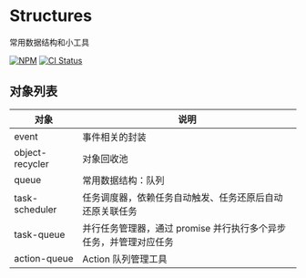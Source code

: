# Structures

常用数据结构和小工具

[![NPM](https://img.shields.io/npm/v/@itharbors/structures)](https://www.npmjs.com/package/@itharbors/structures)
[![CI Status](https://github.com/itharbors/structures/actions/workflows/ci.yaml/badge.svg)](https://github.com/itharbors/structures/actions/workflows/ci.yaml)

## 对象列表

| 对象 | 说明
|-------|-------
| event             | 事件相关的封装
| object-recycler   | 对象回收池
| queue             | 常用数据结构：队列
| task-scheduler    | 任务调度器，依赖任务自动触发、任务还原后自动还原关联任务
| task-queue        | 并行任务管理器，通过 promise 并行执行多个异步任务，并管理对应任务
| action-queue      | Action 队列管理工具
